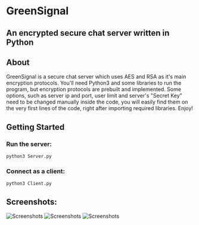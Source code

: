 # GreenSignal
## An encrypted secure chat server written in Python

## About
GreenSignal is a secure chat server which uses AES and RSA as it's main encryption protocols. You'll need Python3 and some libraries to run the program, but encryption protocols are prebuilt and implemented. Some options, such as server ip and port, user limit and server's "Secret Key" need to be changed manually inside the code, you will easily find them on the very first lines of the code, right after importing required libraries. Enjoy!

## Getting Started
### Run the server:
```python3 Server.py```
### Connect as a client:
```python3 Client.py```

## Screenshots:
<img alt="Screenshots" src="ScreenShots/Screenshot at 2020-10-06 17-47-21.png">
<img alt="Screenshots" src="ScreenShots/Screenshot at 2020-10-06 17-52-44.png">
<img alt="Screenshots" src="ScreenShots/Screenshot at 2020-10-06 18-14-32.png">
